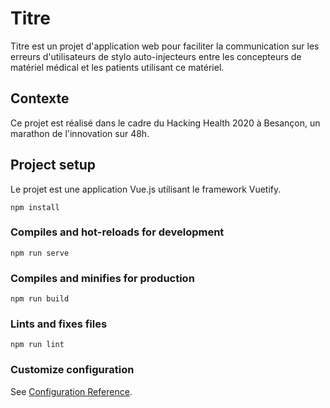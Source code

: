 # Titre

Titre est un projet d'application web pour faciliter la communication sur les erreurs d'utilisateurs de stylo auto-injecteurs entre les concepteurs de matériel médical et les patients utilisant ce matériel.

## Contexte

Ce projet est réalisé dans le cadre du Hacking Health 2020 à Besançon, un marathon de l'innovation sur 48h.

## Project setup

Le projet est une application Vue.js utilisant le framework Vuetify.

```
npm install
```

### Compiles and hot-reloads for development
```
npm run serve
```

### Compiles and minifies for production
```
npm run build
```

### Lints and fixes files
```
npm run lint
```

### Customize configuration
See [Configuration Reference](https://cli.vuejs.org/config/).
